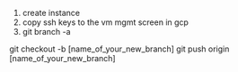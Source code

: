 1. create instance
2. copy ssh keys to the vm mgmt screen in gcp
3. git branch -a

git checkout -b [name_of_your_new_branch]
git push origin [name_of_your_new_branch]


